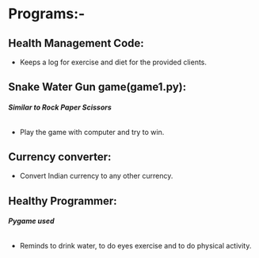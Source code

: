 # Programs:-

## Health Management Code:
* Keeps a log for exercise and diet for the provided clients.

## Snake Water Gun game(game1.py):
###### ***Similar to Rock Paper Scissors***
* Play the game with computer and try to win.

## Currency converter:
* Convert Indian currency to any other currency.

## Healthy Programmer:
###### ***Pygame used***
* Reminds to drink water, to do eyes exercise and to do physical activity. 
